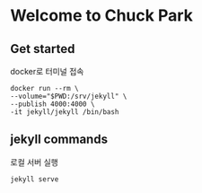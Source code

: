 # Welcome to Chuck Park

## Get started

docker로 터미널 접속
```
docker run --rm \
--volume="$PWD:/srv/jekyll" \
--publish 4000:4000 \
-it jekyll/jekyll /bin/bash
```

## jekyll commands

로컬 서버 실행
```
jekyll serve 
```
